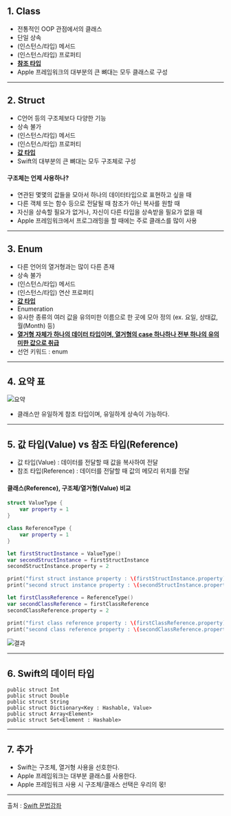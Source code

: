 ## 1. Class

- 전통적인 OOP 관점에서의 클래스
- 단일 상속
- (인스턴스/타입) 메서드
- (인스턴스/타입) 프로퍼티
- **<U>참조 타입</U>**
- Apple 프레임워크의 대부분의 큰 뼈대는 모두 클래스로 구성

------------------

## 2. Struct

- C언어 등의 구조체보다 다양한 기능
- 상속 불가
- (인스턴스/타입) 메서드
- (인스턴스/타입) 프로퍼티
- **<U>값 타입</U>**
- Swift의 대부분의 큰 뼈대는 모두 구조체로 구성

#### 구조체는 언제 사용하나?

- 연관된 몇몇의 값들을 모아서 하나의 데이터타입으로 표현하고 싶을 때
- 다른 객체 또는 함수 등으로 전달될 때 참조가 아닌 복사를 원할 때
- 자신을 상속할 필요가 없거나, 자신이 다른 타입을 상속받을 필요가 없을 때
- Apple 프레임워크에서 프로그래밍을 할 때에는 주로 클래스를 많이 사용

-------------------

## 3. Enum

- 다른 언어의 열거형과는 많이 다른 존재
- 상속 불가
- (인스턴스/타입) 메서드
- (인스턴스/타입) 연산 프로퍼티
- **<U>값 타입</U>**
- Enumeration
- 유사한 종류의 여러 값을 유의미한 이름으로 한 곳에 모아 정의 (ex. 요일, 상태값, 월(Month) 등)
- **<U>열거형 자체가 하나의 데이터 타입이며, 열거형의 case 하나하나 전부 하나의 유의미한 값으로 취급</U>**
- 선언 키워드 : enum

-------------------

## 4. 요약 표

![요약](https://user-images.githubusercontent.com/54324782/147032347-cdc23e72-cf90-4443-8483-c32421c638b6.png)

- 클래스만 유일하게 참조 타입이며, 유일하게 상속이 가능하다.

-------------------

## 5. 값 타입(Value) vs 참조 타입(Reference)

- 값 타입(Value) : 데이터를 전달할 때 값을 복사하여 전달
- 참조 타입(Reference) : 데이터를 전달할 때 값의 메모리 위치를 전달

#### 클래스(Reference), 구조체/열거형(Value) 비교

``` swift
struct ValueType {
    var property = 1
}

class ReferenceType {
    var property = 1
}

let firstStructInstance = ValueType()
var secondStructInstance = firstStructInstance
secondStructInstance.property = 2

print("first struct instance property : \(firstStructInstance.property)")
print("second struct instance property : \(secondStructInstance.property)")

let firstClassReference = ReferenceType()
var secondClassReference = firstClassReference
secondClassReference.property = 2

print("first class reference property : \(firstClassReference.property)")
print("second class reference property : \(secondClassReference.property)")

```
![결과](https://user-images.githubusercontent.com/54324782/147033728-18190069-d5cc-42e0-a79f-89ae01cb4bf3.png)

-------------------

## 6. Swift의 데이터 타입

    public struct Int
    public struct Double
    public struct String
    public struct Dictionary<Key : Hashable, Value>
    public struct Array<Element>
    public struct Set<Element : Hashable>
    
-------------------

## 7. 추가

- Swift는 구조체, 열거형 사용을 선호한다.
- Apple 프레임워크는 대부분 클래스를 사용한다.
- Apple 프레임워크 사용 시 구조체/클래스 선택은 우리의 몫!

-------------------
출처 : [Swift 문법강좌](https://www.youtube.com/playlist?list=PLz8NH7YHUj_ZmlgcSETF51Z9GSSU6Uioy)


